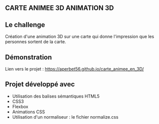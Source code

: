 ## CARTE ANIMEE 3D ANIMATION 3D

## Le challenge

Création d'une animation 3D sur une carte qui donne l'impression que les personnes sortent de la carte.

## Démonstration

Lien vers le projet : https://aperbet56.github.io/carte_animee_en_3D/

## Projet développé avec

- Utilisation des balises sémantiques HTML5
- CSS3
- Flexbox
- Animations CSS
- Utilisation d'un normaliseur : le fichier normalize.css
